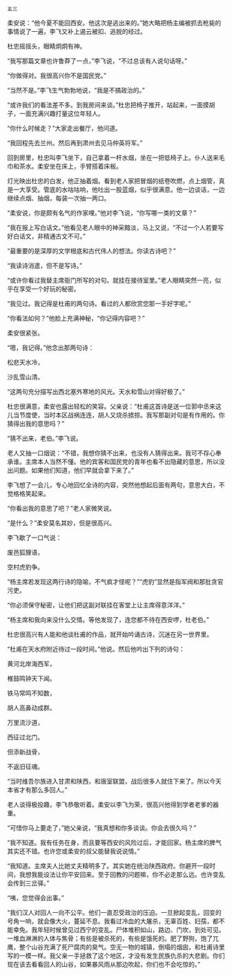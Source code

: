    五三 

   柔安说：“他今夏不能回西安。他这次是逃出来的。”她大略把杨主编被抓去枪毙的事情说了一遍，李飞又补上遏云被扣、逃脱的经过。

   杜忠摇摇头，眼睛炯炯有神。

   “我写那篇文章也许鲁莽了一点，”李飞说，“不过总该有人说句话呀。”

   “你做得对。我很高兴你不是国民党。”

   “当然不是。”李飞生气勃勃地说，“我是不搞政治的。”

   “或许我们的看法差不多。到我房间来谈。”杜忠把椅子推开，站起来，一面摸胡子，一面充满兴趣打量这位年轻人。

   “你什么时候走？”大家走出餐厅，他问道。

   “我回程先去兰州。然后再到肃州去见马仲英将军。”

   回到房里，杜忠叫李飞坐下，自己拿着一杆水烟，坐在一把低椅子上。仆人送来毛巾和茶水。柔安坐在床上，手臂搭着床板。

   灯光映出杜忠的白发，他正抽着烟。看到老人家把冒烟的纸卷吹燃，点上烟管，真是一大享受。管底的水咕咕响，他吐出一股蓝烟，似乎很满意。他一边谈话，一边继续点烟、抽烟，每装一次抽一两口。

   “柔安说，你是颇有名气的作家哩。”他对李飞说，“你写哪一类的文章？”

   “我在报上写白话文。”他看见老人眼中的神采黯淡，马上又说，“不过一个人若要写好白话文，非精通古文不可。”

   “最重要的是深厚的文学根底和古代伟人的想法。你读古诗吧？”

   “我读诗消遣，但不是写诗。”

   “或许你看过我替主席衙门所写的对句。就挂在接待室里。”老人眼睛突然一亮，似乎在享受一个好玩的秘密。

   “我见过。我记得是杜甫的两句诗。看过的人都欣赏您那一手好字呢。”

   “你看法如何？”他脸上充满神秘，“你记得内容吧？”

   柔安很紧张。

   “嗯，我记得。”他念出那两句诗：

   松悲天水冷，

   沙乱雪山清。

   “这两句充分描写出西北塞外寒地的风光。天水和雪山对得好极了。”

   杜忠很满意，柔安也露出轻松的笑容。父亲说：“杜甫这首诗是送一位郭中丞来这儿当节度使，当时本区战祸连连，胡人又烧杀掳掠。我写那副对句是有作用的。你猜得出我的意思吗？”

   “猜不出来，老伯。”李飞说。

   老人又抽一口烟说：“不错，我想你猜不出来，也没有人猜得出来。我可不存心奉承谁。主席本人当然不懂。他的宾客和国民党的青年也看不出隐藏的意思，所以没出问题。如果他们知道，他们早就会拿下来了。”

   李飞想了一会儿，专心地回忆全诗的内容，突然他想起后面有两句，意思大白，不觉格格笑起来。

   “你看出我的意思了吧？”老人家微笑说。

   “是什么？”柔安莫名其妙，但是很高兴。

   李飞歇了一口气说：

   废邑狐狸语，

   空村虎豹争。

   “杨主席若发现这两行诗的隐喻，不气疯才怪呢？”“虎豹”显然是指军阀和那批贪官污吏。

   “你必须保守秘密，让他们把这副对联挂在客堂上让主席得意洋洋。”

   “杨主席和我向来没什么交情。等他发现了，连您都不待在西安啰，杜老伯。”

   杜忠很高兴有人能和他谈杜甫的作品，就开始吟诵古诗，沉迷在另一世界里。

   “杜甫在天水府附近待过一段时间。”他说。然后他吟出下列的诗句：

   黄河北岸海西军，

   椎鼓鸣钟天下闻。

   铁马常鸣不知数，

   胡人高鼻动成群。

   万里流沙道，

   西征过北门。

   但添新战骨，

   不返旧征魂。

   “当时维吾尔族进入甘肃和陕西，和唐室联盟，战后很多人就住下来了。所以今天本省才有那么多回人。”

   老人谈得极投趣，李飞恭敬听着。柔安以李飞为荣，很高兴他得到学者老爹的器重。

   “可惜你马上要走了，”她父亲说，“我真想和你多谈谈。你会去很久吗？”

   “我不知道。我有任务在身，而且要等西安的风险过后，才能回家。杨主席的脾气其实还不错。也许您或柔安的叔父能替我说说情。”

   “我知道。主席夫人比她丈夫精明多了。其实她在统治陕西政府。你避开一段时间，我想我能设法让你平安回来。至于回教的问题嘛，你不必走那么远。也许变乱会传到三岔驿。”

   “咦，您觉得会出事。”

   “我们汉人对回人一向不公平。他们一直忍受政治的压迫。一旦掀起变乱，回变的号角一响，就会像大火，蔓延不息。我看过冷血的大屠杀，无辜百姓、妇孺，都不能幸免。我年轻时候曾见过西宁的变乱。尸体堆积如山，路边、门坎，到处可见。一堆血淋淋的人体与焦骨；有些是被杀死的，有些是饿死的。肥了野狗，饱了兀鹰，整个山谷充满了死尸腐肉的臭气。空无一物的城镇，倒塌的烟囱，和杜甫诗里写的一模一样。我父亲一手拯救了这个地区，才没有发生民族仇杀的大悲剧。你们现在该去看看回人的山谷，如果暴风雨从那边吹起，你们也不会吃惊的。”

